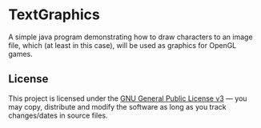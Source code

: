 # TextGraphics
A simple java program demonstrating how to draw characters to an image file, which (at least in this case), will be used as graphics for OpenGL games.

## License
This project is licensed under the [GNU General Public License v3](https://tldrlegal.com/license/gnu-general-public-license-v3-(gpl-3)) &#8212; you may copy, distribute and modify the software as long as you track changes/dates in source files.